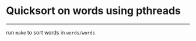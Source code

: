 # Quicksort on words using pthreads 
--------------------------
run `make` to sort words in `words/words`  